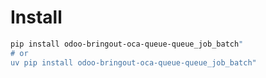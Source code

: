 # Install

```bash
pip install odoo-bringout-oca-queue-queue_job_batch"
# or
uv pip install odoo-bringout-oca-queue-queue_job_batch"
```
